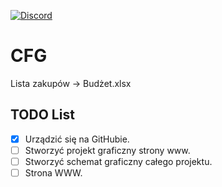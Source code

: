 [![Discord](https://img.shields.io/discord/415599298051309588.svg?label=&logo=discord&logoColor=ffffff&color=7389D8&labelColor=6A7EC2)](https://discord.gg/EfgFTmSU)
# CFG


Lista zakupów -> Budżet.xlsx

## TODO List
- [x] Urządzić się na GitHubie.
- [ ] Stworzyć projekt graficzny strony www.
- [ ] Stworzyć schemat graficzny całego projektu.
- [ ] Strona WWW.
